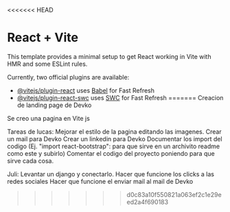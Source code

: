 <<<<<<< HEAD
# React + Vite

This template provides a minimal setup to get React working in Vite with HMR and some ESLint rules.

Currently, two official plugins are available:

- [@vitejs/plugin-react](https://github.com/vitejs/vite-plugin-react/blob/main/packages/plugin-react/README.md) uses [Babel](https://babeljs.io/) for Fast Refresh
- [@vitejs/plugin-react-swc](https://github.com/vitejs/vite-plugin-react-swc) uses [SWC](https://swc.rs/) for Fast Refresh
=======
Creacion de landing page de Devko

Se creo una pagina en Vite js

Tareas de lucas:
Mejorar el estilo de la pagina editando las imagenes.
Crear un mail para Devko
Crear un linkedin para Devko
Documentar los import del codigo (Ej. "import react-bootstrap": para que sirve en un archivito readme como este y subirlo)
Comentar el codigo del proyecto poniendo para que sirve cada cosa.

Juli:
Levantar un django y conectarlo.
Hacer que funcione los clicks a las redes sociales
Hacer que funcione el enviar mail al mail de Devko
>>>>>>> d0c83a10f550821a063ef2c1e29eed2a4f690183
